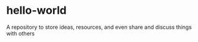 # hello-world
A repository to store ideas, resources, and even share and discuss things with others
